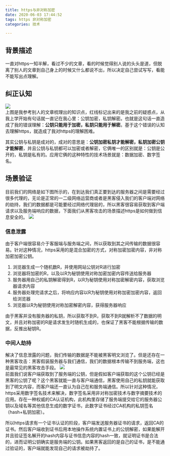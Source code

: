 ```yaml
---
title: https与非对称加密
date: 2020-06-03 17:44:52  
tags: https 非对称加密  
categories: 技术

---
```

## 背景描述
一直对https一知半解，看过不少的文章，看的时候觉得别人说的头头是道，但脱离了别人的文章到自己身上的时候又什么都说不出，所以决定自己尝试写写，看能不能写出点理解。

## 纠正认知
![](https://s1.ax1x.com/2020/06/10/touUqP.png)  
上图是我参考别人的文章梳理出的知识点，红线标记出来的是我之前的疑惑点，从我上学开始有句话就一直记在我心里：公钥加密，私钥解密。也就是这句话一直造成了我的错误理解：**公钥只能用于加密，私钥只能用于解密**。基于这个错误的认知去理解https，就造成了我对https的理解困难。

其实公钥与私钥是成对的，成对的意思是：**公钥加密私钥才能解密，私钥加密公钥才能解密**，并且公钥与私钥都可以加密或者解密，它俩唯一的区别就是：公钥是公开的，私钥是私有的。应用它俩的这种特性的技术场景就是：数据加密、数字签名。

<!-- more -->

## 场景验证
目前我们的网络是如下图所示的，在到达我们真正要到达的服务器之间是需要经过很多代理的，无论是正常的一二级网络运营商或者是黑客侵入我们的客户端对网络的劫持，我们的数据都是可能要经过网络代理层的，所以黑客很容易获取到客户端请求以及服务端响应的数据，下面我们从黑客攻击的场景描述https是如何做到信息安全的。
![](https://s1.ax1x.com/2020/06/10/touWZV.png)

### 信息泄露
由于客户端很容易介于客服端与服务端之间，所以获取到其之间传输的数据很容易。针对这种情况，https采用的是混合加密的方式，对称加密加密内容，非对称加密加密公钥。

1. 浏览器生成一个随机数R，并使用网站公钥对R进行加密
2. 浏览器将加密的R，以及以R为秘钥使用对称加密加密内容传送给服务器
3. 服务器用自己的私钥解密得到R，以R为秘钥使用对称加密解密内容，获取浏览器请求内容
4. 服务器处理完请求之后，将响应内容以R为秘钥使用对称加密加密内容，返回给浏览器  
5. 浏览器以R为秘钥使用对称加密解密内容，获得服务器响应

由于黑客并没有服务器的私钥，所以获取不到R，获取不到R就解析不了数据的明文，并且对称加密的R是请求发生时随机生成的，也保证了黑客不能根据传输的数据，反推出秘钥R。

### 中间人劫持
解决了信息泄露的问题，我们传输的数据是不能被黑客明文浏览了。但是还存在一种黑客攻击：黑客假装服务器与我们通信，我们的数据根本传输不到服务端，这也是最常见的黑客攻击手段。
![](https://s1.ax1x.com/2020/06/10/touXdK.png)  
前面我们说客户端获取到了服务端的公钥，但是假如客户端获取的这个公钥已经是黑客的公钥了呢？这个黑客就能一直与客户端通信，黑客使用自己的私钥就能获取到了明文内容，而客户端还一直认为自己在和服务端通信。所以针对这种情况，https采用数字签名技术来解决，数字签名采用非对称加密技术与数字摘要技术的应用。存在一种权威的CA认证机构，此机构里存储了服务端提交给它的服务器公钥以及域名等其他信息生成的数字证书，此数字证书经过CA机构的私钥签名（hash+私钥加密）。  

所以https请求有一个证书认证的阶段，客户端发送服务器证书的请求，返回CA的证书。然后客户端收到证书后用本地操作系统内置证书上的公钥解密，如果能解开并且验证签名解开的hash内容与证书信息内容的hash一致，就证明证书是合法的，进而证明公钥确实是服务端的公钥。如果黑客返回的是自己的证书，是不能通过验证的，客户端就能发现自己的请求被劫持了。
  
